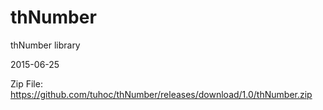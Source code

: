 # thNumber
thNumber library

2015-06-25

Zip File: https://github.com/tuhoc/thNumber/releases/download/1.0/thNumber.zip

